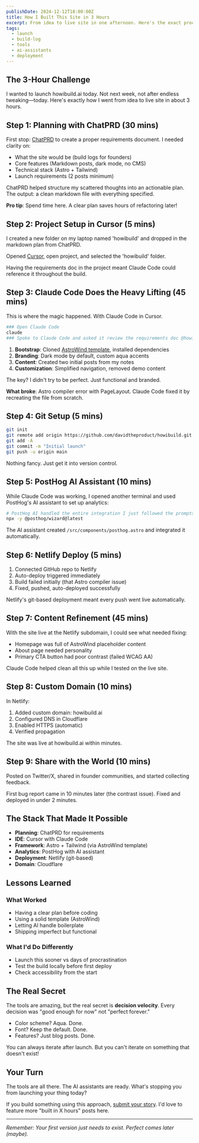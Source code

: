 ```yaml
---
publishDate: 2024-12-12T18:00:00Z
title: How I Built This Site in 3 Hours
excerpt: From idea to live site in one afternoon. Here's the exact process, tools, and AI assistants I used to launch howibuild.ai.
tags:
  - launch
  - build-log
  - tools
  - ai-assistants
  - deployment
---
```


## The 3-Hour Challenge

I wanted to launch howibuild.ai today. Not next week, not after endless tweaking—today. Here's exactly how I went from idea to live site in about 3 hours.

## Step 1: Planning with ChatPRD (30 mins)

First stop: [ChatPRD](https://chatprd.ai/) to create a proper requirements document. I needed clarity on:
- What the site would be (build logs for founders)
- Core features (Markdown posts, dark mode, no CMS)
- Technical stack (Astro + Tailwind)
- Launch requirements (2 posts minimum)

ChatPRD helped structure my scattered thoughts into an actionable plan. The output: a clean markdown file with everything specified.

**Pro tip**: Spend time here. A clear plan saves hours of refactoring later!

## Step 2: Project Setup in Cursor (5 mins)

I created a new folder on my laptop named 'howibuild' and dropped in the markdown plan from ChatPRD.

Opened [Cursor](https://cursor.sh/), open project, and selected the 'howibuild' folder.

Having the requirements doc in the project meant Claude Code could reference it throughout the build.

## Step 3: Claude Code Does the Heavy Lifting (45 mins)

This is where the magic happened. With Claude Code in Cursor.

```bash
### Open Claude Code
claude
### Spoke to Claude Code and asked it review the requirements doc @howibuild-launch-plan.md, identify any gaps and ask follow up questions before executing the plan
```

1. **Bootstrap**: Cloned <a href="https://github.com/arthelokyo/astrowind"> AstroWind template</a>, installed dependencies
2. **Branding**: Dark mode by default, custom aqua accents
3. **Content**: Created two initial posts from my notes
4. **Customization**: Simplified navigation, removed demo content

The key? I didn't try to be perfect. Just functional and branded.

**What broke**: Astro compiler error with PageLayout. Claude Code fixed it by recreating the file from scratch.

## Step 4: Git Setup (5 mins)

```bash
git init
git remote add origin https://github.com/davidtheproduct/howibuild.git
git add -A
git commit -m "Initial launch"
git push -u origin main
```

Nothing fancy. Just get it into version control.

## Step 5: PostHog AI Assistant (10 mins)

While Claude Code was working, I opened another terminal and used PostHog's AI assistant to set up analytics:

```bash
# PostHog AI handled the entire integration I just followed the prompts
npx -y @posthog/wizard@latest
```

The AI assistant created `/src/components/posthog.astro` and integrated it automatically.

## Step 6: Netlify Deploy (5 mins)

1. Connected GitHub repo to Netlify
2. Auto-deploy triggered immediately
3. Build failed initially (that Astro compiler issue)
4. Fixed, pushed, auto-deployed successfully

Netlify's git-based deployment meant every push went live automatically.

## Step 7: Content Refinement (45 mins)

With the site live at the Netlify subdomain, I could see what needed fixing:

- Homepage was full of AstroWind placeholder content
- About page needed personality
- Primary CTA button had poor contrast (failed WCAG AA)

Claude Code helped clean all this up while I tested on the live site.

## Step 8: Custom Domain (10 mins)

In Netlify:
1. Added custom domain: howibuild.ai
2. Configured DNS in Cloudflare
3. Enabled HTTPS (automatic)
4. Verified propagation

The site was live at howibuild.ai within minutes.

## Step 9: Share with the World (10 mins)

Posted on Twitter/X, shared in founder communities, and started collecting feedback.

First bug report came in 10 minutes later (the contrast issue). Fixed and deployed in under 2 minutes.

## The Stack That Made It Possible

- **Planning**: ChatPRD for requirements
- **IDE**: Cursor with Claude Code
- **Framework**: Astro + Tailwind (via AstroWind template)
- **Analytics**: PostHog with AI assistant
- **Deployment**: Netlify (git-based)
- **Domain**: Cloudflare

## Lessons Learned

### What Worked
- Having a clear plan before coding
- Using a solid template (AstroWind)
- Letting AI handle boilerplate
- Shipping imperfect but functional

### What I'd Do Differently
- Launch this sooner vs days of procrastination
- Test the build locally before first deploy
- Check accessibility from the start

## The Real Secret

The tools are amazing, but the real secret is **decision velocity**. Every decision was "good enough for now" not "perfect forever."

- Color scheme? Aqua. Done.
- Font? Keep the default. Done.
- Features? Just blog posts. Done.

You can always iterate after launch. But you can't iterate on something that doesn't exist!

## Your Turn

The tools are all there. The AI assistants are ready. What's stopping you from launching your thing today?

If you build something using this approach, [submit your story](/get-involved). I'd love to feature more "built in X hours" posts here.

---

*Remember: Your first version just needs to exist. Perfect comes later (maybe).*